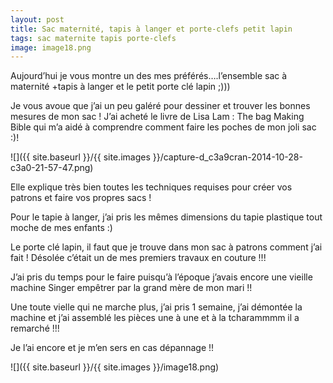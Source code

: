 ```yaml
---
layout: post
title: Sac maternité, tapis à langer et porte-clefs petit lapin
tags: sac maternite tapis porte-clefs
image: image18.png
---
```

Aujourd’hui je vous montre un des mes préférés….l’ensemble sac à maternité +tapis à langer et le petit porte clé lapin ;)))

Je vous avoue que j’ai un peu galéré pour dessiner et trouver les bonnes mesures de mon sac ! J’ai acheté le livre de Lisa Lam : The bag Making Bible qui m’a aidé à comprendre comment faire les poches de mon joli sac :)!

![]({{ site.baseurl }}/{{ site.images }}/capture-d_c3a9cran-2014-10-28-c3a0-21-57-47.png)

Elle explique très bien toutes les techniques requises pour créer vos patrons et faire vos propres sacs !

Pour le tapie à langer, j’ai pris les mêmes dimensions du tapie plastique tout moche de mes enfants :)

Le porte clé lapin, il faut que je trouve dans mon sac à patrons comment j’ai fait ! Désolée c’était un de mes premiers travaux en couture !!!

J’ai pris du temps pour le faire puisqu’à l’époque j’avais encore une vieille machine Singer empêtrer par la grand mère de mon mari !!

Une toute vielle qui ne marche plus, j’ai pris 1 semaine, j’ai démontée la machine et j’ai assemblé les pièces une à une et à la tcharammmm il a remarché !!!

Je l’ai encore et je m’en sers en cas dépannage !!

![]({{ site.baseurl }}/{{ site.images }}/image18.png)